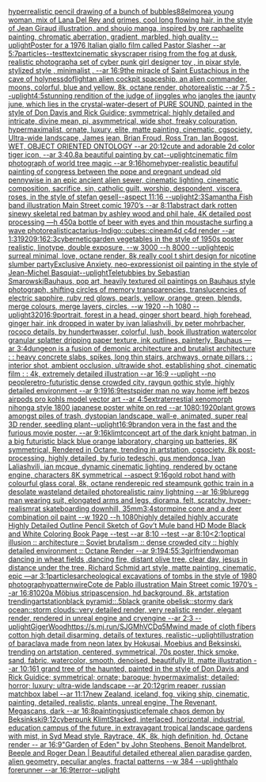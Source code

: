 [hyperrealistic pencil drawing of a bunch of bubbles](https://www.ebank.nz/aiartgenerator?category=hyperrealistic%2520pencil%2520drawing%2520of%2520a%2520bunch%2520of%2520bubbles)[88](https://www.ebank.nz/aiartgenerator?category=88)[elmore](https://www.ebank.nz/aiartgenerator?category=elmore)[a young woman, mix of Lana Del Rey and grimes, cool long flowing hair, in the style of Jean Giraud illustration, and shoujo manga, inspired by pre raphaelite painting, chromatic aberration, gradient, marbled, high quality,](https://www.ebank.nz/aiartgenerator?category=a%2520young%2520woman%2C%2520mix%2520of%2520Lana%2520Del%2520Rey%2520and%2520grimes%2C%2520cool%2520long%2520flowing%2520hair%2C%2520in%2520the%2520style%2520of%2520Jean%2520Giraud%2520illustration%2C%2520and%2520shoujo%2520manga%2C%2520inspired%2520by%2520pre%2520raphaelite%2520painting%2C%2520chromatic%2520aberration%2C%2520gradient%2C%2520marbled%2C%2520high%2520quality%2C)[--uplight](https://www.ebank.nz/aiartgenerator?category=--uplight)[Poster for a 1976 Italian giallo film called Pastor Slasher --ar 5:7](https://www.ebank.nz/aiartgenerator?category=Poster%2520for%2520a%25201976%2520Italian%2520giallo%2520film%2520called%2520Pastor%2520Slasher%2520--ar%25205%3A7)[particles](https://www.ebank.nz/aiartgenerator?category=particles)[--test](https://www.ebank.nz/aiartgenerator?category=--test)[text](https://www.ebank.nz/aiartgenerator?category=text)[cinematic skyscraper rising from the fog at dusk, realistic photograph](https://www.ebank.nz/aiartgenerator?category=cinematic%2520skyscraper%2520rising%2520from%2520the%2520fog%2520at%2520dusk%2C%2520realistic%2520photograph)[a set of cyber punk  girl designer toy , in pixar style, stylized style , minimalist , --ar 16:9](https://www.ebank.nz/aiartgenerator?category=a%2520set%2520of%2520cyber%2520punk%2520%2520girl%2520designer%2520toy%2520%2C%2520in%2520pixar%2520style%2C%2520stylized%2520style%2520%2C%2520minimalist%2520%2C%2520--ar%252016%3A9)[the miracle of Saint Eustachious  in the cave of holyness](https://www.ebank.nz/aiartgenerator?category=the%2520miracle%2520of%2520Saint%2520Eustachious%2520%2520in%2520the%2520cave%2520of%2520holyness)[dof](https://www.ebank.nz/aiartgenerator?category=dof)[light](https://www.ebank.nz/aiartgenerator?category=light)[an alien cockpit spaceship, an alien commander, moons, colorful, blue and yellow, 8k, octane render, photorealistic --ar 7:5 --uplight](https://www.ebank.nz/aiartgenerator?category=an%2520alien%2520cockpit%2520spaceship%2C%2520an%2520alien%2520commander%2C%2520moons%2C%2520colorful%2C%2520blue%2520and%2520yellow%2C%25208k%2C%2520octane%2520render%2C%2520photorealistic%2520--ar%25207%3A5%2520--uplight)[4:5](https://www.ebank.nz/aiartgenerator?category=4%3A5)[stunning rendition of the judge of jinggles who jangles the jaunty june, which lies in the crystal-water-desert of PURE SOUND, painted in the style of Don Davis and Rick Guidice; symmetrical; highly detailed and intricate, divine mean, pi, asymmetrical, wide shot, freaky colouration, hypermaximalist, ornate, luxury, elite, matte painting, cinematic, cgsociety, Ultra-wide landscape, James jean, Brian Froud, Ross Tran, Ian Bogost, WET, OBJECT ORIENTED ONTOLOGY --ar 20:12](https://www.ebank.nz/aiartgenerator?category=stunning%2520rendition%2520of%2520the%2520judge%2520of%2520jinggles%2520who%2520jangles%2520the%2520jaunty%2520june%2C%2520which%2520lies%2520in%2520the%2520crystal-water-desert%2520of%2520PURE%2520SOUND%2C%2520painted%2520in%2520the%2520style%2520of%2520Don%2520Davis%2520and%2520Rick%2520Guidice%3B%2520symmetrical%3B%2520highly%2520detailed%2520and%2520intricate%2C%2520divine%2520mean%2C%2520pi%2C%2520asymmetrical%2C%2520wide%2520shot%2C%2520freaky%2520colouration%2C%2520hypermaximalist%2C%2520ornate%2C%2520luxury%2C%2520elite%2C%2520matte%2520painting%2C%2520cinematic%2C%2520cgsociety%2C%2520Ultra-wide%2520landscape%2C%2520James%2520jean%2C%2520Brian%2520Froud%2C%2520Ross%2520Tran%2C%2520Ian%2520Bogost%2C%2520WET%2C%2520OBJECT%2520ORIENTED%2520ONTOLOGY%2520--ar%252020%3A12)[cute and adorable 2d color tiger icon, --ar 3:4](https://www.ebank.nz/aiartgenerator?category=cute%2520and%2520adorable%25202d%2520color%2520tiger%2520icon%2C%2520--ar%25203%3A4)[0.8](https://www.ebank.nz/aiartgenerator?category=0.8)[a beautiful painting by cat](https://www.ebank.nz/aiartgenerator?category=a%2520beautiful%2520painting%2520by%2520cat)[--uplight](https://www.ebank.nz/aiartgenerator?category=--uplight)[cinematic film photograph of world tree magic --ar 9:16](https://www.ebank.nz/aiartgenerator?category=cinematic%2520film%2520photograph%2520of%2520world%2520tree%2520magic%2520--ar%25209%3A16)[home](https://www.ebank.nz/aiartgenerator?category=home)[hyper-realistic beautiful painting of congress between the pope and pregnant undead old pennywise in an epic ancient alien sewer, cinematic lighting, cinematic composition, sacrifice, sin, catholic guilt, worship, despondent, viscera, roses, in the style of stefan gesell--aspect 11:16 --uplight](https://www.ebank.nz/aiartgenerator?category=hyper-realistic%2520beautiful%2520painting%2520of%2520congress%2520between%2520the%2520pope%2520and%2520pregnant%2520undead%2520old%2520pennywise%2520in%2520an%2520epic%2520ancient%2520alien%2520sewer%2C%2520cinematic%2520lighting%2C%2520cinematic%2520composition%2C%2520sacrifice%2C%2520sin%2C%2520catholic%2520guilt%2C%2520worship%2C%2520despondent%2C%2520viscera%2C%2520roses%2C%2520in%2520the%2520style%2520of%2520stefan%2520gesell--aspect%252011%3A16%2520--uplight)[2:3](https://www.ebank.nz/aiartgenerator?category=2%3A3)[Samantha Fish band illustration Main Street comic 1970’s --ar 8:11](https://www.ebank.nz/aiartgenerator?category=Samantha%2520Fish%2520band%2520illustration%2520Main%2520Street%2520comic%25201970%E2%80%99s%2520--ar%25208%3A11)[abstract dark rotten sinewy skeletal red batman by ashley wood and phil hale, 4K detailed post processing —h 450](https://www.ebank.nz/aiartgenerator?category=abstract%2520dark%2520rotten%2520sinewy%2520skeletal%2520red%2520batman%2520by%2520ashley%2520wood%2520and%2520phil%2520hale%2C%25204K%2520detailed%2520post%2520processing%2520%E2%80%94h%2520450)[a bottle of beer with eyes and thin moustache surfing a wave photorealistic](https://www.ebank.nz/aiartgenerator?category=a%2520bottle%2520of%2520beer%2520with%2520eyes%2520and%2520thin%2520moustache%2520surfing%2520a%2520wave%2520photorealistic)[actarius-Indigo::cubes::cineam4d c4d render --ar 1:3](https://www.ebank.nz/aiartgenerator?category=actarius-Indigo%3A%3Acubes%3A%3Acineam4d%2520c4d%2520render%2520--ar%25201%3A3)[1920](https://www.ebank.nz/aiartgenerator?category=1920)[9:16](https://www.ebank.nz/aiartgenerator?category=9%3A16)[2:3](https://www.ebank.nz/aiartgenerator?category=2%3A3)[cybernetic](https://www.ebank.nz/aiartgenerator?category=cybernetic)[garden vegetables in the style of 1950s poster realistic, linotype, double exposure, --w 3000 --h 8000 --uplight](https://www.ebank.nz/aiartgenerator?category=garden%2520vegetables%2520in%2520the%2520style%2520of%25201950s%2520poster%2520realistic%2C%2520linotype%2C%2520double%2520exposure%2C%2520--w%25203000%2520--h%25208000%2520--uplight)[epic surreal minimal, love, octane render, 8k,](https://www.ebank.nz/aiartgenerator?category=epic%2520surreal%2520minimal%2C%2520love%2C%2520octane%2520render%2C%25208k%2C)[really cool t shirt design for nicotine slumber party](https://www.ebank.nz/aiartgenerator?category=really%2520cool%2520t%2520shirt%2520design%2520for%2520nicotine%2520slumber%2520party)[Exclusive Anxiety, neo-expressionist oil painting in the style of Jean-Michel Basquiat](https://www.ebank.nz/aiartgenerator?category=Exclusive%2520Anxiety%2C%2520neo-expressionist%2520oil%2520painting%2520in%2520the%2520style%2520of%2520Jean-Michel%2520Basquiat)[--uplight](https://www.ebank.nz/aiartgenerator?category=--uplight)[Teletubbies by Sebastian Smarowski](https://www.ebank.nz/aiartgenerator?category=Teletubbies%2520by%2520Sebastian%2520Smarowski)[Bauhaus, pop art, heavily textured oil paintings on Bauhaus style photograph, shifting circles of memory transparencies, translucencies of electric sapphire, ruby red glows, pearls, yellow, orange, green, blends, merge colours, merge layers, circles, --w 1920 --h 1080 --uplight](https://www.ebank.nz/aiartgenerator?category=Bauhaus%2C%2520pop%2520art%2C%2520heavily%2520textured%2520oil%2520paintings%2520on%2520Bauhaus%2520style%2520photograph%2C%2520shifting%2520circles%2520of%2520memory%2520transparencies%2C%2520translucencies%2520of%2520electric%2520sapphire%2C%2520ruby%2520red%2520glows%2C%2520pearls%2C%2520yellow%2C%2520orange%2C%2520green%2C%2520blends%2C%2520merge%2520colours%2C%2520merge%2520layers%2C%2520circles%2C%2520--w%25201920%2520--h%25201080%2520--uplight)[320](https://www.ebank.nz/aiartgenerator?category=320)[16:9](https://www.ebank.nz/aiartgenerator?category=16%3A9)[portrait, forest in a head, ginger short beard, high forehead, ginger hair, ink dropped in water by ivan laliashvili, by peter mohrbacher, rococo details, by hundertwasser, colorful, lush, book illustration watercolor granular splatter dripping paper texture, ink outlines, painterly, Bauhaus —ar 3:4](https://www.ebank.nz/aiartgenerator?category=portrait%2C%2520forest%2520in%2520a%2520head%2C%2520ginger%2520short%2520beard%2C%2520high%2520forehead%2C%2520ginger%2520hair%2C%2520ink%2520dropped%2520in%2520water%2520by%2520ivan%2520laliashvili%2C%2520by%2520peter%2520mohrbacher%2C%2520rococo%2520details%2C%2520by%2520hundertwasser%2C%2520colorful%2C%2520lush%2C%2520book%2520illustration%2520watercolor%2520granular%2520splatter%2520dripping%2520paper%2520texture%2C%2520ink%2520outlines%2C%2520painterly%2C%2520Bauhaus%2520%E2%80%94ar%25203%3A4)[dungeon is a fusion of demonic architecture and brutalist architecture : : heavy concrete slabs, spikes, long thin stairs, archways, ornate pillars : : interior shot, ambient occlusion, ultrawide shot, establishing shot, cinematic film : : 4k, extremely detailed illustration --ar 16:9 --uplight --no people](https://www.ebank.nz/aiartgenerator?category=dungeon%2520is%2520a%2520fusion%2520of%2520demonic%2520architecture%2520and%2520brutalist%2520architecture%2520%3A%2520%3A%2520heavy%2520concrete%2520slabs%2C%2520spikes%2C%2520long%2520thin%2520stairs%2C%2520archways%2C%2520ornate%2520pillars%2520%3A%2520%3A%2520interior%2520shot%2C%2520ambient%2520occlusion%2C%2520ultrawide%2520shot%2C%2520establishing%2520shot%2C%2520cinematic%2520film%2520%3A%2520%3A%25204k%2C%2520extremely%2520detailed%2520illustration%2520--ar%252016%3A9%2520--uplight%2520--no%2520people)[retro-futuristic dense crowded city, raygun gothic style, highly detailed environment --ar 9:19](https://www.ebank.nz/aiartgenerator?category=retro-futuristic%2520dense%2520crowded%2520city%2C%2520raygun%2520gothic%2520style%2C%2520highly%2520detailed%2520environment%2520--ar%25209%3A19)[16:9](https://www.ebank.nz/aiartgenerator?category=16%3A9)[test](https://www.ebank.nz/aiartgenerator?category=test)[spider man no way home jeff bezos airpods pro kohls model vector art --ar 4:5](https://www.ebank.nz/aiartgenerator?category=spider%2520man%2520no%2520way%2520home%2520jeff%2520bezos%2520airpods%2520pro%2520kohls%2520model%2520vector%2520art%2520--ar%25204%3A5)[extraterrestial xenomorph nihonga style 1800 japanese poster white on red --ar 1080:1920](https://www.ebank.nz/aiartgenerator?category=extraterrestial%2520xenomorph%2520nihonga%2520style%25201800%2520japanese%2520poster%2520white%2520on%2520red%2520--ar%25201080%3A1920)[plant grows amongst piles of trash, dystopian landscape, wall-e, animated, super real 3D render, seedling plant](https://www.ebank.nz/aiartgenerator?category=plant%2520grows%2520amongst%2520piles%2520of%2520trash%2C%2520dystopian%2520landscape%2C%2520wall-e%2C%2520animated%2C%2520super%2520real%25203D%2520render%2C%2520seedling%2520plant)[--uplight](https://www.ebank.nz/aiartgenerator?category=--uplight)[16:9](https://www.ebank.nz/aiartgenerator?category=16%3A9)[brandon vera in the fast and the furious movie poster, --ar 9:16](https://www.ebank.nz/aiartgenerator?category=brandon%2520vera%2520in%2520the%2520fast%2520and%2520the%2520furious%2520movie%2520poster%2C%2520--ar%25209%3A16)[klimt](https://www.ebank.nz/aiartgenerator?category=klimt)[concept art of the dark knight batman, in a big futuristic black blue orange laboratory, charging up batteries, 8K symmetrical, Rendered in Octane, trending in artstation, cgsociety, 8k post-processing, highly detailed, by furio tedeschi, gus mendonca, Ivan Laliashvili, ian mcque, dynamic cinematic lighting, rendered by octane engine, characters 8K symmetrical --aspect 9:16](https://www.ebank.nz/aiartgenerator?category=concept%2520art%2520of%2520the%2520dark%2520knight%2520batman%2C%2520in%2520a%2520big%2520futuristic%2520black%2520blue%2520orange%2520laboratory%2C%2520charging%2520up%2520batteries%2C%25208K%2520symmetrical%2C%2520Rendered%2520in%2520Octane%2C%2520trending%2520in%2520artstation%2C%2520cgsociety%2C%25208k%2520post-processing%2C%2520highly%2520detailed%2C%2520by%2520furio%2520tedeschi%2C%2520gus%2520mendonca%2C%2520Ivan%2520Laliashvili%2C%2520ian%2520mcque%2C%2520dynamic%2520cinematic%2520lighting%2C%2520rendered%2520by%2520octane%2520engine%2C%2520characters%25208K%2520symmetrical%2520--aspect%25209%3A16)[gold robot hand with colourful glass coral, 8k, octane render](https://www.ebank.nz/aiartgenerator?category=gold%2520robot%2520hand%2520with%2520colourful%2520glass%2520coral%2C%25208k%2C%2520octane%2520render)[epic red steampunk gothic train in a desolate wasteland detailed photorealistic rainy lightning --ar 16:9](https://www.ebank.nz/aiartgenerator?category=epic%2520red%2520steampunk%2520gothic%2520train%2520in%2520a%2520desolate%2520wasteland%2520detailed%2520photorealistic%2520rainy%2520lightning%2520--ar%252016%3A9)[blur](https://www.ebank.nz/aiartgenerator?category=blur)[egg man wearing suit, elongated arms and legs, diorama, felt, scratchy, hyper-realism](https://www.ebank.nz/aiartgenerator?category=egg%2520man%2520wearing%2520suit%2C%2520elongated%2520arms%2520and%2520legs%2C%2520diorama%2C%2520felt%2C%2520scratchy%2C%2520hyper-realism)[rat skateboarding downhill, 35mm](https://www.ebank.nz/aiartgenerator?category=rat%2520skateboarding%2520downhill%2C%252035mm)[3:4](https://www.ebank.nz/aiartgenerator?category=3%3A4)[storm](https://www.ebank.nz/aiartgenerator?category=storm)[pine cone and a deer combination oil paint --w 1920 --h 1080](https://www.ebank.nz/aiartgenerator?category=pine%2520cone%2520and%2520a%2520deer%2520combination%2520oil%2520paint%2520--w%25201920%2520--h%25201080)[highly detailed highly accurate Highly Detailed Outline Pencil Sketch of Gov’t Mule band HD Mode Black and White Coloring Book Page  --test --ar 8:10  --test --ar 8:10](https://www.ebank.nz/aiartgenerator?category=highly%2520detailed%2520highly%2520accurate%2520Highly%2520Detailed%2520Outline%2520Pencil%2520Sketch%2520of%2520Gov%E2%80%99t%2520Mule%2520band%2520HD%2520Mode%2520Black%2520and%2520White%2520Coloring%2520Book%2520Page%2520%2520--test%2520--ar%25208%3A10%2520%2520--test%2520--ar%25208%3A10)[<2:1](https://www.ebank.nz/aiartgenerator?category=%3C2%3A1)[optical illusion ::  architecture :: Soviet brutalism :: dense crowded city :: highly detailed environment :: Octane Render --ar 9:19](https://www.ebank.nz/aiartgenerator?category=optical%2520illusion%2520%3A%3A%2520%2520architecture%2520%3A%3A%2520Soviet%2520brutalism%2520%3A%3A%2520dense%2520crowded%2520city%2520%3A%3A%2520highly%2520detailed%2520environment%2520%3A%3A%2520Octane%2520Render%2520--ar%25209%3A19)[4:5](https://www.ebank.nz/aiartgenerator?category=4%3A5)[5:3](https://www.ebank.nz/aiartgenerator?category=5%3A3)[girlfriend](https://www.ebank.nz/aiartgenerator?category=girlfriend)[](https://www.ebank.nz/aiartgenerator?category=)[woman dancing in wheat fields ,dancing fire, distant olive tree, clear day, jesus in distance under the tree, Richard Schmid art style, matte painting, cinematic, epic —ar 3:1](https://www.ebank.nz/aiartgenerator?category=woman%2520dancing%2520in%2520wheat%2520fields%2520%2Cdancing%2520fire%2C%2520distant%2520olive%2520tree%2C%2520clear%2520day%2C%2520jesus%2520in%2520distance%2520under%2520the%2520tree%2C%2520Richard%2520Schmid%2520art%2520style%2C%2520matte%2520painting%2C%2520cinematic%2C%2520epic%2520%E2%80%94ar%25203%3A1)[particles](https://www.ebank.nz/aiartgenerator?category=particles)[archeological excavations of tombs in the style of 1980 photography](https://www.ebank.nz/aiartgenerator?category=archeological%2520excavations%2520of%2520tombs%2520in%2520the%2520style%2520of%25201980%2520photography)[pattern](https://www.ebank.nz/aiartgenerator?category=pattern)[wire](https://www.ebank.nz/aiartgenerator?category=wire)[Cote de Pablo illustration Main Street comic 1970’s --ar 16:8](https://www.ebank.nz/aiartgenerator?category=Cote%2520de%2520Pablo%2520illustration%2520Main%2520Street%2520comic%25201970%E2%80%99s%2520--ar%252016%3A8)[1020](https://www.ebank.nz/aiartgenerator?category=1020)[a Möbius strip](https://www.ebank.nz/aiartgenerator?category=a%2520M%C3%B6bius%2520strip)[ascension, hd background, 8k, artstation trending](https://www.ebank.nz/aiartgenerator?category=ascension%2C%2520hd%2520background%2C%25208k%2C%2520artstation%2520trending)[artstation](https://www.ebank.nz/aiartgenerator?category=artstation)[black pyramid::.5black granite obelisk::stormy dark ocean::storm clouds::very detailed render, very realistic render, elegant render, rendered in unreal engine and cryengine --ar 2:3 --uplight](https://www.ebank.nz/aiartgenerator?category=black%2520pyramid%3A%3A.5black%2520granite%2520obelisk%3A%3Astormy%2520dark%2520ocean%3A%3Astorm%2520clouds%3A%3Avery%2520detailed%2520render%2C%2520very%2520realistic%2520render%2C%2520elegant%2520render%2C%2520rendered%2520in%2520unreal%2520engine%2520and%2520cryengine%2520--ar%25202%3A3%2520--uplight)[Giger](https://www.ebank.nz/aiartgenerator?category=Giger)[Wood](https://www.ebank.nz/aiartgenerator?category=Wood)[<https://s.mj.run/SJGMhVCDq5M>](https://www.ebank.nz/aiartgenerator?category=%3Chttps%3A//s.mj.run/SJGMhVCDq5M%3E)[wind made of cloth fibers cotton high detail disarming, details of textures, realistic](https://www.ebank.nz/aiartgenerator?category=wind%2520made%2520of%2520cloth%2520fibers%2520cotton%2520high%2520detail%2520disarming%2C%2520details%2520of%2520textures%2C%2520realistic)[--uplight](https://www.ebank.nz/aiartgenerator?category=--uplight)[illustration of baraclava made from neon latex by Hokusai, Moebius and Beksinski. trending on artstation, centered, symmetrical, 70s poster, thick smoke, sand, fabric, watercolor, smooth, denoised, beautifully lit, matte illustration --ar 10:16](https://www.ebank.nz/aiartgenerator?category=illustration%2520of%2520baraclava%2520made%2520from%2520neon%2520latex%2520by%2520Hokusai%2C%2520Moebius%2520and%2520Beksinski.%2520trending%2520on%2520artstation%2C%2520centered%2C%2520symmetrical%2C%252070s%2520poster%2C%2520thick%2520smoke%2C%2520sand%2C%2520fabric%2C%2520watercolor%2C%2520smooth%2C%2520denoised%2C%2520beautifully%2520lit%2C%2520matte%2520illustration%2520--ar%252010%3A16)[1 grand tree of the haunted, painted in the style of Don Davis and Rick Guidice; symmetrical; ornate; baroque; hypermaximalist; detailed; horror; luxury; ultra-wide landscape --ar 20:12](https://www.ebank.nz/aiartgenerator?category=1%2520grand%2520tree%2520of%2520the%2520haunted%2C%2520painted%2520in%2520the%2520style%2520of%2520Don%2520Davis%2520and%2520Rick%2520Guidice%3B%2520symmetrical%3B%2520ornate%3B%2520baroque%3B%2520hypermaximalist%3B%2520detailed%3B%2520horror%3B%2520luxury%3B%2520ultra-wide%2520landscape%2520--ar%252020%3A12)[grim reaper, russian matchbox label --ar 11:17](https://www.ebank.nz/aiartgenerator?category=grim%2520reaper%2C%2520russian%2520matchbox%2520label%2520--ar%252011%3A17)[new Zealand, iceland, fog, viking ship, cinematic, painting, detailed, realistic, plants, unreal engine, The Revenant, Megascans, dark --ar 16:8](https://www.ebank.nz/aiartgenerator?category=new%2520Zealand%2C%2520iceland%2C%2520fog%2C%2520viking%2520ship%2C%2520cinematic%2C%2520painting%2C%2520detailed%2C%2520realistic%2C%2520plants%2C%2520unreal%2520engine%2C%2520The%2520Revenant%2C%2520Megascans%2C%2520dark%2520--ar%252016%3A8)[paintings](https://www.ebank.nz/aiartgenerator?category=paintings)[justice](https://www.ebank.nz/aiartgenerator?category=justice)[female chaos demon by Beksinkski](https://www.ebank.nz/aiartgenerator?category=female%2520chaos%2520demon%2520by%2520Beksinkski)[9:12](https://www.ebank.nz/aiartgenerator?category=9%3A12)[cyberpunk Klimt](https://www.ebank.nz/aiartgenerator?category=cyberpunk%2520Klimt)[Stacked, interlaced, horizontal, industrial, education campus of the future, in extravagant tropical landscape gardens with mist, in Syd Mead style, Raytrace, 4K, 8k, high definition, hd, Octane render -- ar 16:9](https://www.ebank.nz/aiartgenerator?category=Stacked%2C%2520interlaced%2C%2520horizontal%2C%2520industrial%2C%2520education%2520campus%2520of%2520the%2520future%2C%2520in%2520extravagant%2520tropical%2520landscape%2520gardens%2520with%2520mist%2C%2520in%2520Syd%2520Mead%2520style%2C%2520Raytrace%2C%25204K%2C%25208k%2C%2520high%2520definition%2C%2520hd%2C%2520Octane%2520render%2520--%2520ar%252016%3A9)["Garden of Eden" by John Stephens, Benoit Mandelbrot, Beeple and Roger Dean | Beautiful detailed ethereal alien paradise garden, alien geometry, peculiar angles, fractal patterns --w 384 --uplight](https://www.ebank.nz/aiartgenerator?category=%22Garden%2520of%2520Eden%22%2520by%2520John%2520Stephens%2C%2520Benoit%2520Mandelbrot%2C%2520Beeple%2520and%2520Roger%2520Dean%2520%7C%2520Beautiful%2520detailed%2520ethereal%2520alien%2520paradise%2520garden%2C%2520alien%2520geometry%2C%2520peculiar%2520angles%2C%2520fractal%2520patterns%2520--w%2520384%2520--uplight)[halo forerunner --ar 16:9](https://www.ebank.nz/aiartgenerator?category=halo%2520forerunner%2520--ar%252016%3A9)[terror](https://www.ebank.nz/aiartgenerator?category=terror)[--uplight](https://www.ebank.nz/aiartgenerator?category=--uplight)